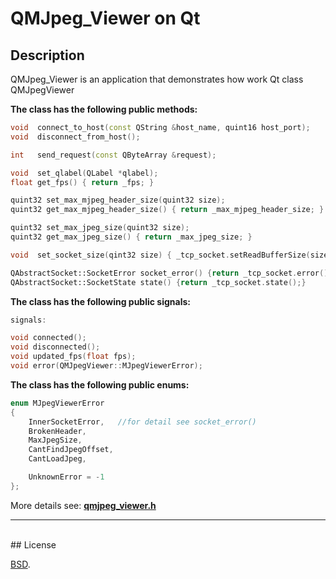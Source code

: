 # QMJpeg_Viewer on Qt


## Description
QMJpeg_Viewer is an application that demonstrates how work Qt class QMJpegViewer


**The class has the following public methods:**
```C++
void  connect_to_host(const QString &host_name, quint16 host_port);
void  disconnect_from_host();

int   send_request(const QByteArray &request);

void  set_qlabel(QLabel *qlabel);
float get_fps() { return _fps; }

quint32 set_max_mjpeg_header_size(quint32 size);
quint32 get_max_mjpeg_header_size() { return _max_mjpeg_header_size; }

quint32 set_max_jpeg_size(quint32 size);
quint32 get_max_jpeg_size() { return _max_jpeg_size; }

void  set_socket_size(qint32 size) { _tcp_socket.setReadBufferSize(size);}

QAbstractSocket::SocketError socket_error() {return _tcp_socket.error();}
QAbstractSocket::SocketState state() {return _tcp_socket.state();}
```


**The class has the following public signals:**
```C++
signals:

void connected();
void disconnected();
void updated_fps(float fps);
void error(QMJpegViewer::MJpegViewerError);
```


**The class has the following public enums:**
```C++
enum MJpegViewerError
{
    InnerSocketError,   //for detail see socket_error()
    BrokenHeader,
    MaxJpegSize,
    CantFindJpegOffset,
    CantLoadJpeg,

    UnknownError = -1
};
```

More details see: **[qmjpeg_viewer.h](./qmjpeg_viewer.h)**


***
<br/>
## License

[BSD](./LICENSE).
